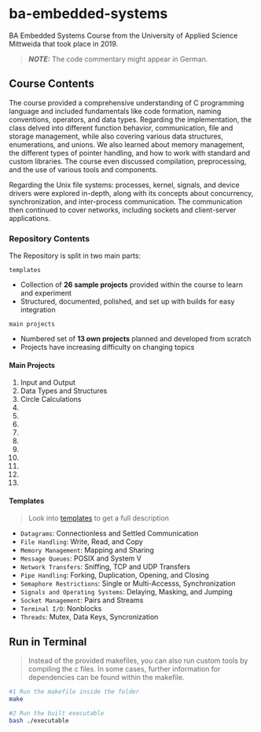 # ba-embedded-systems

BA Embedded Systems Course from the University of Applied Science Mittweida that took place in 2019.

> **_NOTE:_** The code commentary might appear in German.

## Course Contents

The course provided a comprehensive understanding of C programming language and included fundamentals like code formation, naming conventions, operators, and data types. Regarding the implementation, the class delved into different function behavior, communication, file and storage management, while also covering various data structures, enumerations, and unions. We also learned about memory management, the different types of pointer handling, and how to work with standard and custom libraries. The course even discussed compilation, preprocessing, and the use of various tools and components.

Regarding the Unix file systems: processes, kernel, signals, and device drivers were explored in-depth, along with its concepts about concurrency, synchronization, and inter-process communication. The communication then continued to cover networks, including sockets and client-server applications.

### Repository Contents

The Repository is split in two main parts:

`templates`

- Collection of **26 sample projects** provided within the course to learn and experiment
- Structured, documented, polished, and set up with builds for easy integration

`main projects`

- Numbered set of **13 own projects** planned and developed from scratch
- Projects have increasing difficulty on changing topics

#### Main Projects

1. Input and Output
2. Data Types and Structures
3. Circle Calculations
4.
5.
6.
7.
8.
9.
10.
11.
12.
13.

#### Templates

> Look into [templates](./templates/) to get a full description

- `Datagrams`: Connectionless and Settled Communication
- `File Handling`: Write, Read, and Copy
- `Memory Management`: Mapping and Sharing
- `Message Queues`: POSIX and System V
- `Network Transfers`: Sniffing, TCP and UDP Transfers
- `Pipe Handling`: Forking, Duplication, Opening, and Closing
- `Semaphore Restrictions`: Single or Multi-Accesss, Synchronization
- `Signals and Operating Systems`: Delaying, Masking, and Jumping
- `Socket Management`: Pairs and Streams
- `Terminal I/O`: Nonblocks
- `Threads`: Mutex, Data Keys, Syncronization

## Run in Terminal

> Instead of the provided makefiles, you can also run custom tools by compiling the c files. In some cases, further information for dependencies can be found within the makefile.

```bash
#1 Run the makefile inside the folder
make

#2 Run the built executable
bash ./executable
```
